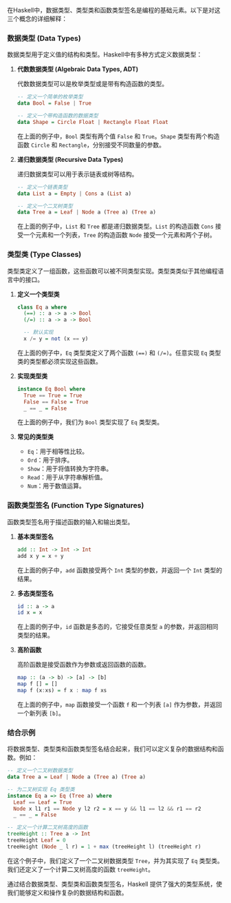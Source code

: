 



在Haskell中，数据类型、类型类和函数类型签名是编程的基础元素。以下是对这三个概念的详细解释：

### 数据类型 (Data Types)

数据类型用于定义值的结构和类型。Haskell中有多种方式定义数据类型：

1. **代数数据类型 (Algebraic Data Types, ADT)**

   代数数据类型可以是枚举类型或是带有构造函数的类型。

   ```haskell
   -- 定义一个简单的枚举类型
   data Bool = False | True

   -- 定义一个带构造函数的数据类型
   data Shape = Circle Float | Rectangle Float Float
   ```

   在上面的例子中，`Bool` 类型有两个值 `False` 和 `True`。`Shape` 类型有两个构造函数 `Circle` 和 `Rectangle`，分别接受不同数量的参数。

2. **递归数据类型 (Recursive Data Types)**

   递归数据类型可以用于表示链表或树等结构。

   ```haskell
   -- 定义一个链表类型
   data List a = Empty | Cons a (List a)
   
   -- 定义一个二叉树类型
   data Tree a = Leaf | Node a (Tree a) (Tree a)
   ```

   在上面的例子中，`List` 和 `Tree` 都是递归数据类型。`List` 的构造函数 `Cons` 接受一个元素和一个列表，`Tree` 的构造函数 `Node` 接受一个元素和两个子树。

### 类型类 (Type Classes)

类型类定义了一组函数，这些函数可以被不同类型实现。类型类类似于其他编程语言中的接口。

1. **定义一个类型类**

   ```haskell
   class Eq a where
     (==) :: a -> a -> Bool
     (/=) :: a -> a -> Bool

     -- 默认实现
     x /= y = not (x == y)
   ```

   在上面的例子中，`Eq` 类型类定义了两个函数 `(==)` 和 `(/=)`。任意实现 `Eq` 类型类的类型都必须实现这些函数。

2. **实现类型类**

   ```haskell
   instance Eq Bool where
     True == True = True
     False == False = True
     _ == _ = False
   ```

   在上面的例子中，我们为 `Bool` 类型实现了 `Eq` 类型类。

3. **常见的类型类**

   - `Eq`：用于相等性比较。
   - `Ord`：用于排序。
   - `Show`：用于将值转换为字符串。
   - `Read`：用于从字符串解析值。
   - `Num`：用于数值运算。

### 函数类型签名 (Function Type Signatures)

函数类型签名用于描述函数的输入和输出类型。

1. **基本类型签名**

   ```haskell
   add :: Int -> Int -> Int
   add x y = x + y
   ```

   在上面的例子中，`add` 函数接受两个 `Int` 类型的参数，并返回一个 `Int` 类型的结果。

2. **多态类型签名**

   ```haskell
   id :: a -> a
   id x = x
   ```

   在上面的例子中，`id` 函数是多态的，它接受任意类型 `a` 的参数，并返回相同类型的结果。

3. **高阶函数**

   高阶函数是接受函数作为参数或返回函数的函数。

   ```haskell
   map :: (a -> b) -> [a] -> [b]
   map f [] = []
   map f (x:xs) = f x : map f xs
   ```

   在上面的例子中，`map` 函数接受一个函数 `f` 和一个列表 `[a]` 作为参数，并返回一个新列表 `[b]`。

### 结合示例

将数据类型、类型类和函数类型签名结合起来，我们可以定义复杂的数据结构和函数。例如：

```haskell
-- 定义一个二叉树数据类型
data Tree a = Leaf | Node a (Tree a) (Tree a)

-- 为二叉树实现 Eq 类型类
instance Eq a => Eq (Tree a) where
  Leaf == Leaf = True
  Node x l1 r1 == Node y l2 r2 = x == y && l1 == l2 && r1 == r2
  _ == _ = False

-- 定义一个计算二叉树高度的函数
treeHeight :: Tree a -> Int
treeHeight Leaf = 0
treeHeight (Node _ l r) = 1 + max (treeHeight l) (treeHeight r)
```

在这个例子中，我们定义了一个二叉树数据类型 `Tree`，并为其实现了 `Eq` 类型类。我们还定义了一个计算二叉树高度的函数 `treeHeight`。

通过结合数据类型、类型类和函数类型签名，Haskell 提供了强大的类型系统，使我们能够定义和操作复杂的数据结构和函数。